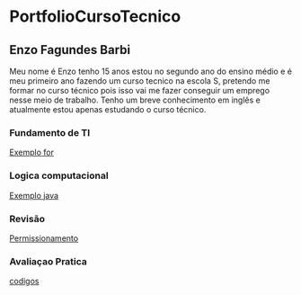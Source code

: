 # PortfolioCursoTecnico
## Enzo Fagundes Barbi
Meu nome é Enzo tenho 15 anos estou no segundo ano do ensino médio e é meu primeiro ano fazendo um curso tecnico na escola S, pretendo me formar no curso técnico pois isso vai me fazer conseguir um emprego nesse meio de trabalho. Tenho um breve conhecimento em inglês e atualmente estou apenas estudando o curso técnico.

### Fundamento de TI
[Exemplo for](fundamentosTi/exemplos/atvd6.sh)

### Logica computacional
[Exemplo java](LogicaComputacional/codigos.java)

### Revisão
[Permissionamento](fundamentosTi/exemplos/atividade_revisao)

### Avaliaçao Pratica 
[codigos](fundamentosTi/avaliaçao_pratica/)
